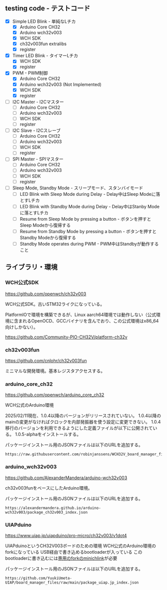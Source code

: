 ## testing code - テストコード

- [x] Simple LED Blink - 単純なLチカ
  - [x] Arduino Core CH32
  - [x] Arduino wch32v003
  - [x] WCH SDK
  - [x] ch32v003fun extralibs
  - [x] register
- [x] Timer LED Blink - タイマーLチカ
  - [x] WCH SDK
  - [x] register
- [x] PWM - PWM制御
  - [x] Arduino Core CH32
  - [x] Arduino wch32v003 (Not Implemented)
  - [x] WCH SDK
  - [x] register
- [ ] I2C Master - I2Cマスター
  - [ ] Arduino Core CH32
  - [ ] Arduino wch32v003
  - [ ] WCH SDK
  - [ ] register
- [ ] I2C Slave - I2Cスレーブ
  - [ ] Arduino Core CH32
  - [ ] Arduino wch32v003
  - [ ] WCH SDK
  - [ ] register
- [ ] SPI Master - SPIマスター
  - [ ] Arduino Core CH32
  - [ ] Arduino wch32v003
  - [ ] WCH SDK
  - [ ] register
- [ ] Sleep Mode, Standby Mode - スリープモード、スタンバイモード
  - [ ] LED Blink with Sleep Mode during Delay - Delay中はSleep Modeに落とすLチカ
  - [ ] LED Blink with Standby Mode during Delay - Delay中はStanby Modeに落とすLチカ
  - [ ] Resume from Sleep Mode by pressing a button - ボタンを押すとSleep Modeから復帰する
  - [ ] Resume from Standby Mode by pressing a button - ボタンを押すとStandby Modeから復帰する
  - [ ] Standby Mode operates during PWM - PWM中はStandbyが動作すること

## ライブラリ・環境

### WCH公式SDK

https://github.com/openwch/ch32v003

WCH公式SDK。古いSTM32ライクになっている。

PlatformIOで環境を構築できるが、Linux aarch64環境では動作しない（公式環境に含まれるOpenOCD、GCCバイナリを含んでおり、この公式環境はx86_64向けしかない）。

https://github.com/Community-PIO-CH32V/platform-ch32v

### ch32v003fun

https://github.com/cnlohr/ch32v003fun

ミニマルな開発環境。基本レジスタアクセスする。

### arduino_core_ch32

https://github.com/openwch/arduino_core_ch32

WCH公式のArduino環境

2025/02/11現在、1.0.4以降のバージョンがリリースされていない。
1.0.4以降のmainの変更がなければクロックを内部発振器を使う設定に変更できない。
1.0.4移行のバージョンを利用できるようにした定義ファイルが以下に公開されている。
1.0.5-alphaをインストールする。

パッケージインストール用のJSONファイルは以下のURLを追加する。

```
https://raw.githubusercontent.com/robinjanssens/WCH32V_board_manager_files/main/package_ch32v_index.json
```

### arduino_wch32v003

https://github.com/AlexanderMandera/arduino-wch32v003

ch32v003funをベースにしたArduino環境。

パッケージインストール用のJSONファイルは以下のURLを追加する。

```
https://alexandermandera.github.io/arduino-wch32v003/package_ch32v003_index.json
```

### UIAPduino

https://www.uiap.jp/uiapduino/pro-micro/ch32v003/v1dot4

UIAPduinoというCH32V003ボードのための環境
WCH公式のArduino環境のforkになっている
USB経由で書き込めるbootloaderが入っている
このbootloaderに書き込むには[専用のforkのminichlink](https://github.com/YuukiUmeta-UIAP/ch32v003fun/tree/master/minichlink)が必要

パッケージインストール用のJSONファイルは以下のURLを追加する。

```
https://github.com/YuukiUmeta-UIAP/board_manager_files/raw/main/package_uiap.jp_index.json
```
